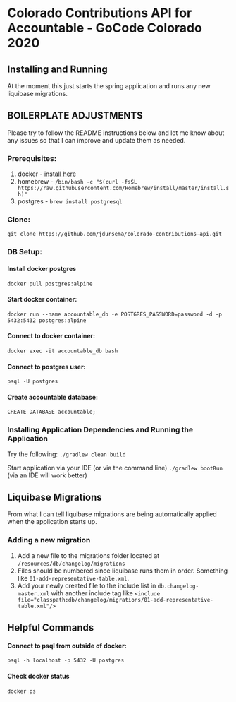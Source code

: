 # Colorado Contributions API for Accountable - GoCode Colorado 2020

## Installing and Running
At the moment this just starts the spring application and runs any new liquibase migrations.


## BOILERPLATE ADJUSTMENTS

Please try to follow the README instructions below and let me know about any issues so that I can improve and update them as needed.

### Prerequisites:
1. docker - [install here](https://hub.docker.com/editions/community/docker-ce-desktop-mac/)
1. homebrew -  `/bin/bash -c "$(curl -fsSL https://raw.githubusercontent.com/Homebrew/install/master/install.sh)"`
1. postgres -  `brew install postgresql`

### Clone:
`git clone https://github.com/jdursema/colorado-contributions-api.git`

### DB Setup:

#### Install docker postgres
`docker pull postgres:alpine`

#### Start docker container:
`docker run --name accountable_db -e POSTGRES_PASSWORD=password -d -p 5432:5432 postgres:alpine`

#### Connect to docker container:
`docker exec -it accountable_db bash`

#### Connect to postgres user:
`psql -U postgres`

#### Create accountable database:
`CREATE DATABASE accountable;`

### Installing Application Dependencies and Running the Application

Try the following:
`./gradlew clean build`

Start application via your IDE (or via the command line)
`./gradlew bootRun` (via an IDE will work better)

## Liquibase Migrations

From what I can tell liquibase migrations are being automatically applied when the application starts up.


### Adding a new migration

1. Add a new file to the migrations folder located at `/resources/db/changelog/migrations`
2. Files should be numbered since liquibase runs them in order. Something like `01-add-representative-table.xml`.
3. Add your newly created file to the include list in `db.changelog-master.xml` with another include tag like `<include file="classpath:db/changelog/migrations/01-add-representative-table.xml"/>`


## Helpful Commands 

#### Connect to psql from outside of docker:
`psql -h localhost -p 5432 -U postgres`

#### Check docker status
`docker ps` 
